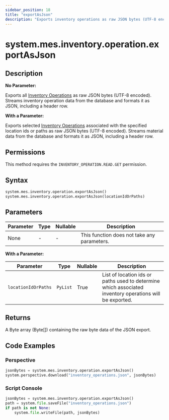 ```yaml
---
sidebar_position: 18
title: "exportAsJson"
description: "Exports inventory operations as raw JSON bytes (UTF-8 encoded)"
---
```


# system.mes.inventory.operation.exportAsJson

## Description

**No Parameter:**

Exports all [Inventory Operations](../../data-model/inventory-operation-model/inventory-operation) as raw JSON bytes (UTF-8 encoded).
Streams inventory operation data from the database and formats it as JSON, including a header row.

**With a Parameter:**

Exports selected [Inventory Operations](../../data-model/inventory-operation-model/inventory-operation) associated with the specified location ids or paths as raw JSON bytes (UTF-8 encoded).
Streams material data from the database and formats it as JSON, including a header row.


## Permissions

This method requires the `INVENTORY_OPERATION.READ.GET` permission.

## Syntax

```python
system.mes.inventory.operation.exportAsJson()
system.mes.inventory.operation.exportAsJson(locationIdOrPaths)
```

## Parameters

| Parameter | Type | Nullable | Description                                 |
| --------- | ---- | -------- | ------------------------------------------- |
| None      | -    | -        | This function does not take any parameters. |

**With a Parameter:**

| Parameter           | Type     | Nullable | Description                                                                                             |
| ------------------- | -------- | -------- | ------------------------------------------------------------------------------------------------------- |
| `locationIdOrPaths` | `PyList` | True     | List of location ids or paths used to determine which associated inventory operations will be exported. |

## Returns

A Byte array (Byte[]) containing the raw byte data of the JSON export.

## Code Examples

### Perspective

```python
jsonBytes = system.mes.inventory.operation.exportAsJson()
system.perspective.download("inventory_operations.json", jsonBytes)
```

### Script Console

```python
jsonBytes = system.mes.inventory.operation.exportAsJson()
path = system.file.saveFile("inventory_operations.json")
if path is not None:
	system.file.writeFile(path, jsonBytes)
```
